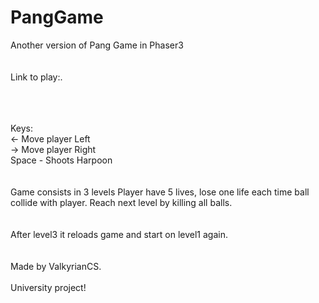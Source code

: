 # PangGame<br>
Another version of Pang Game in Phaser3<br>
<br>
<br>
Link to play:.<br>

<br>
<br>
<br>
Keys:<br>
<- Move player Left <br>
-> Move player Right<br>
Space - Shoots Harpoon<br>
<br>
<br>
Game consists in 3 levels
Player have 5 lives, lose one life each time ball collide with player.
Reach next level by killing all balls.
<br>
<br>
<br>
After level3 it reloads game and start on level1 again.
<br>
<br>
<br>
Made by ValkyrianCS.
<br>
<br>
University project!
<br>
<br>
